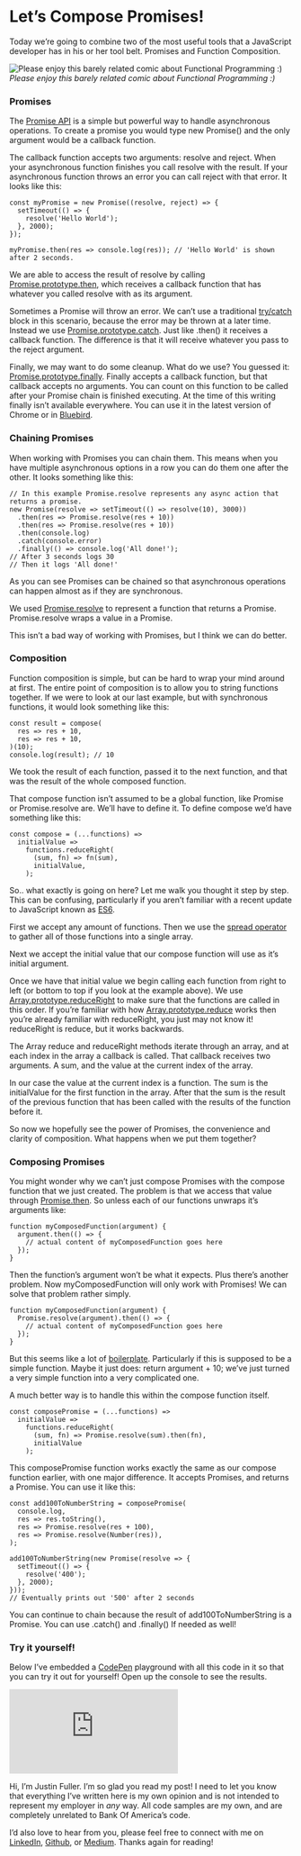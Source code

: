 
# Let’s Compose Promises!

Today we’re going to combine two of the most useful tools that a JavaScript developer has in his or her tool belt. Promises and Function Composition.

![Please enjoy this barely related comic about Functional Programming :)](https://cdn-images-1.medium.com/max/2000/1*IhaDj8f_Orwoh4HVb6xZKQ.jpeg)*Please enjoy this barely related comic about Functional Programming :)*

### Promises

The [Promise API](https://developer.mozilla.org/en-US/docs/Web/JavaScript/Reference/Global_Objects/Promise) is a simple but powerful way to handle asynchronous operations. To create a promise you would type new Promise() and the only argument would be a callback function.

The callback function accepts two arguments: resolve and reject. When your asynchronous function finishes you call resolve with the result. If your asynchronous function throws an error you can call reject with that error. It looks like this:

    const myPromise = new Promise((resolve, reject) => {
      setTimeout(() => {
        resolve('Hello World');
      }, 2000);
    });

    myPromise.then(res => console.log(res)); // 'Hello World' is shown after 2 seconds.

We are able to access the result of resolve by calling [Promise.prototype.then](https://developer.mozilla.org/en-US/docs/Web/JavaScript/Reference/Global_Objects/Promise/then), which receives a callback function that has whatever you called resolve with as its argument.

Sometimes a Promise will throw an error. We can’t use a traditional [try/catch](https://developer.mozilla.org/en-US/docs/Web/JavaScript/Reference/Statements/try...catch) block in this scenario, because the error may be thrown at a later time. Instead we use [Promise.prototype.catch](https://developer.mozilla.org/en-US/docs/Web/JavaScript/Reference/Global_Objects/Promise/catch). Just like .then() it receives a callback function. The difference is that it will receive whatever you pass to the reject argument.

Finally, we may want to do some cleanup. What do we use? You guessed it: [Promise.prototype.finally](https://developers.google.com/web/updates/2017/10/promise-finally). Finally accepts a callback function, but that callback accepts no arguments. You can count on this function to be called after your Promise chain is finished executing. At the time of this writing finally isn’t available everywhere. You can use it in the latest version of Chrome or in [Bluebird](http://bluebirdjs.com/docs/api/finally.html).

### Chaining Promises

When working with Promises you can chain them. This means when you have multiple asynchronous options in a row you can do them one after the other. It looks something like this:

    // In this example Promise.resolve represents any async action that returns a promise.
    new Promise(resolve => setTimeout(() => resolve(10), 3000))
      .then(res => Promise.resolve(res + 10))
      .then(res => Promise.resolve(res + 10))
      .then(console.log)
      .catch(console.error)  
      .finally(() => console.log('All done!');
    // After 3 seconds logs 30 
    // Then it logs 'All done!'

As you can see Promises can be chained so that asynchronous operations can happen almost as if they are synchronous.

We used [Promise.resolve](https://developer.mozilla.org/en-US/docs/Web/JavaScript/Reference/Global_Objects/Promise/resolve) to represent a function that returns a Promise. Promise.resolve wraps a value in a Promise.

This isn’t a bad way of working with Promises, but I think we can do better.

### Composition

Function composition is simple, but can be hard to wrap your mind around at first. The entire point of composition is to allow you to string functions together. If we were to look at our last example, but with synchronous functions, it would look something like this:

    const result = compose(
      res => res + 10,
      res => res + 10,
    )(10);
    console.log(result); // 10

We took the result of each function, passed it to the next function, and that was the result of the whole composed function.

That compose function isn’t assumed to be a global function, like Promise or Promise.resolve are. We’ll have to define it. To define compose we’d have something like this:

    const compose = (...functions) => 
      initialValue =>
        functions.reduceRight(
          (sum, fn) => fn(sum),
          initialValue,
        );

So.. what exactly is going on here? Let me walk you thought it step by step. This can be confusing, particularly if you aren’t familiar with a recent update to JavaScript known as [ES6](http://es6-features.org).

First we accept any amount of functions. Then we use the [spread operator ](https://developer.mozilla.org/en-US/docs/Web/JavaScript/Reference/Operators/Spread_operator)to gather all of those functions into a single array.

Next we accept the initial value that our compose function will use as it’s initial argument.

Once we have that initial value we begin calling each function from right to left (or bottom to top if you look at the example above). We use [Array.prototype.reduceRight](https://developer.mozilla.org/en-US/docs/Web/JavaScript/Reference/Global_Objects/Array/ReduceRight) to make sure that the functions are called in this order. If you’re familiar with how [Array.prototype.reduce](https://developer.mozilla.org/en-US/docs/Web/JavaScript/Reference/Global_Objects/Array/reduce) works then you’re already familiar with reduceRight, you just may not know it! reduceRight is reduce, but it works backwards.

The Array reduce and reduceRight methods iterate through an array, and at each index in the array a callback is called. That callback receives two arguments. A sum, and the value at the current index of the array.

In our case the value at the current index is a function. The sum is the initialValue for the first function in the array. After that the sum is the result of the previous function that has been called with the results of the function before it.

So now we hopefully see the power of Promises, the convenience and clarity of composition. What happens when we put them together?

### Composing Promises

You might wonder why we can’t just compose Promises with the compose function that we just created. The problem is that we access that value through [Promise.then](https://developer.mozilla.org/en-US/docs/Web/JavaScript/Reference/Global_Objects/Promise/then). So unless each of our functions unwraps it’s arguments like:

    function myComposedFunction(argument) {
      argument.then(() => {
        // actual content of myComposedFunction goes here
      });
    }

Then the function’s argument won’t be what it expects. Plus there’s another problem. Now myComposedFunction will only work with Promises! We can solve that problem rather simply.

    function myComposedFunction(argument) {
      Promise.resolve(argument).then(() => {
        // actual content of myComposedFunction goes here
      });
    }

But this seems like a lot of [boilerplate](https://en.wikipedia.org/wiki/Boilerplate_code). Particularly if this is supposed to be a simple function. Maybe it just does: return argument + 10; we’ve just turned a very simple function into a very complicated one.

A much better way is to handle this within the compose function itself.

    const composePromise = (...functions) =>
      initialValue =>
        functions.reduceRight(
          (sum, fn) => Promise.resolve(sum).then(fn),
          initialValue
        );

This composePromise function works exactly the same as our compose function earlier, with one major difference. It accepts Promises, and returns a Promise. You can use it like this:

    const add100ToNumberString = composePromise(
      console.log,
      res => res.toString(),
      res => Promise.resolve(res + 100),
      res => Promise.resolve(Number(res)),
    );

    add100ToNumberString(new Promise(resolve => {
      setTimeout(() => {
        resolve('400');
      }, 2000);
    })); 
    // Eventually prints out '500' after 2 seconds

You can continue to chain because the result of add100ToNumberString is a Promise. You can use .catch() and .finally() If needed as well!

### Try it yourself!

Below I’ve embedded a [CodePen](https://codepen.io/) playground with all this code in it so that you can try it out for yourself! Open up the console to see the results.

<iframe src="https://medium.com/media/e1d76ac88761ca6d1cc722429a66277e" frameborder=0></iframe>

Hi, I’m Justin Fuller. I’m so glad you read my post! I need to let you know that everything I’ve written here is my own opinion and is not intended to represent my employer in *any* way. All code samples are my own, and are completely unrelated to Bank Of America’s code.

I’d also love to hear from you, please feel free to connect with me on [LinkedIn](https://www.linkedin.com/in/justin-fuller-8726b2b1/), [Github](https://github.com/justindfuller), or [Medium](https://medium.com/@justindanielfuller). Thanks again for reading!
